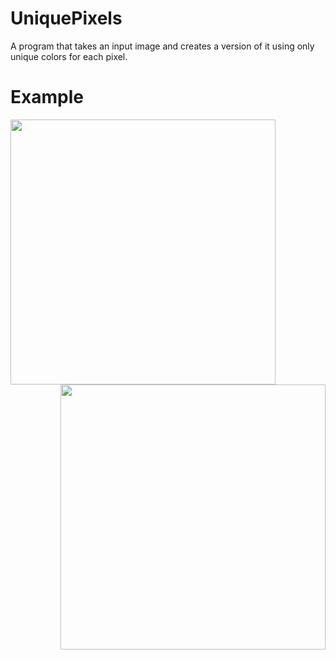 # UniquePixels
A program that takes an input image and creates a version of it using only unique colors for each pixel.

# Example
<img align="left" width="424" height="424" src="https://i.imgur.com/PerxjeK.jpg">
<img align="right" width="424" height="424" src="https://i.imgur.com/gd7MCD9.png">
